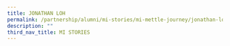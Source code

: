 ```yaml
---
title: JONATHAN LOH
permalink: /partnership/alumni/mi-stories/mi-mettle-journey/jonathan-loh/
description: ""
third_nav_title: MI STORIES
---
```

